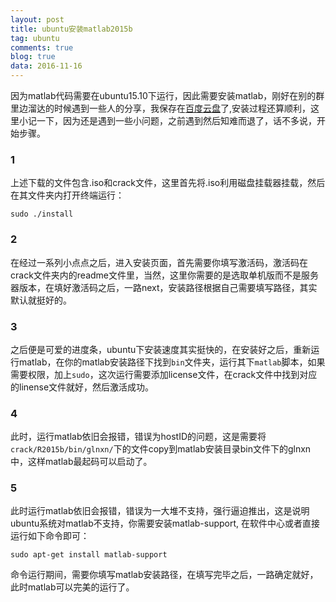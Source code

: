 ```yaml
---
layout: post
title: ubuntu安装matlab2015b
tag: ubuntu
comments: true
blog: true
data: 2016-11-16
---    
```

因为matlab代码需要在ubuntu15.10下运行，因此需要安装matlab，刚好在别的群里边溜达的时候遇到一些人的分享，我保存在[百度云盘](https://pan.baidu.com/s/1kUCe2R9)了,安装过程还算顺利，这里小记一下，因为还是遇到一些小问题，之前遇到然后知难而退了，话不多说，开始步骤。  

### 1  

上述下载的文件包含.iso和crack文件，这里首先将.iso利用磁盘挂载器挂载，然后在其文件夹内打开终端运行：  

```
sudo ./install
```  

### 2  

在经过一系列小点点之后，进入安装页面，首先需要你填写激活码，激活码在crack文件夹内的readme文件里，当然，这里你需要的是选取单机版而不是服务器版本，在填好激活码之后，一路next，安装路径根据自己需要填写路径，其实默认就挺好的。  

### 3  

之后便是可爱的进度条，ubuntu下安装速度其实挺快的，在安装好之后，重新运行matlab，在你的matlab安装路径下找到`bin`文件夹，运行其下`matlab`脚本，如果需要权限，加上`sudo`，这次运行需要添加license文件，在crack文件中找到对应的linense文件就好，然后激活成功。  

### 4  
此时，运行matlab依旧会报错，错误为hostID的问题，这是需要将`crack/R2015b/bin/glnxn/`下的文件copy到matlab安装目录bin文件下的glnxn中，这样matlab最起码可以启动了。  

### 5  
此时运行matlab依旧会报错，错误为一大堆不支持，强行逼迫推出，这是说明ubuntu系统对matlab不支持，你需要安装matlab-support, 在软件中心或者直接运行如下命令即可：  

```
sudo apt-get install matlab-support
```  

命令运行期间，需要你填写matlab安装路径，在填写完毕之后，一路确定就好，此时matlab可以完美的运行了。
